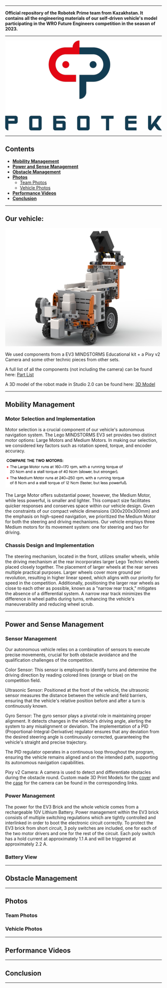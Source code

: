 
***

**Official repository of the Robotek Prime team from Kazakhstan. It contains all the engineering materials of our self-driven vehicle's model participating in the WRO Future Engineers competition in the season of 2023.**

***

<div align=center>

![logo](./img/banner2.png)

</div>

***

## Contents

* [**Mobility Management**](#mobility-management)
* [**Power and Sense Management**](#power-and-sense-management)
* [**Obstacle Management**](#obstacle-management)
* [**Photos**](#photos)
  * [Team Photos](#team-photos)
  * [Vehicle Photos](#vehicle-photos)
* [**Performance Videos**](#performance-videos)
* [**Conclusion**](#conclusion)

***
## Our vehicle: 
![render](./img/robot.render.jpeg)

We used components from a EV3 MINDSTORMS Educational kit + a Pixy v2 Camera and some other technic pieces from other sets. 

A full list of all the components (not including the camera) can be found here: [Part List](models/part-list.pdf)

A 3D model of the robot made in Studio 2.0 can be found here: [3D Model](models/FE-Robot.io)
***

## Mobility Management

### Motor Selection and Implementation

Motor selection is a crucial component of our vehicle's autonomous navigation system. The Lego MINDSTORMS EV3 set provides two distinct motor options: Large Motors and Medium Motors. In making our selection, we considered key factors such as rotation speed, torque, and encoder accuracy.

![extract](./img/text.png)

The Large Motor offers substantial power, however, the Medium Motor, while less powerful, is smaller and lighter. This compact size facilitates quicker responses and conserves space within our vehicle design.
Given the constraints of our compact vehicle dimensions (300x200x300mm) and the emphasis on high-speed navigation, we prioritized the Medium Motor for both the steering and driving mechanisms. Our vehicle employs three Medium motors for its movement system: one for steering and two for driving.

### Chassis Design and Implementation

The steering mechanism, located in the front, utilizes smaller wheels, while the driving mechanism at the rear incorporates larger Lego Technic wheels placed closely together.
The placement of larger wheels at the rear serves multiple practical purposes. Larger wheels cover more ground per revolution, resulting in higher linear speed, which aligns with our priority for speed in the competition. Additionally, positioning the larger rear wheels as close to each other as possible, known as a "narrow rear track," mitigates the absence of a differential system. A narrow rear track minimizes the difference in wheel paths during turns, enhancing the vehicle's maneuverability and reducing wheel scrub.

***

## Power and Sense Management

### Sensor Management

Our autonomous vehicle relies on a combination of sensors to execute precise movements, crucial for both obstacle avoidance and the qualification challenges of the competition.

Color Sensor: This sensor is employed to identify turns and determine the driving direction by reading colored lines (orange or blue) on the competition field.

Ultrasonic Sensor: Positioned at the front of the vehicle, the ultrasonic sensor measures the distance between the vehicle and field barriers, ensuring that the vehicle's relative position before and after a turn is continuously known.

Gyro Sensor: The gyro sensor plays a pivotal role in maintaining proper alignment. It detects changes in the vehicle's driving angle, alerting the system to any misalignment or deviation. The implementation of a PID (Proportional-Integral-Derivative) regulator ensures that any deviation from the desired steering angle is continuously corrected, guaranteeing the vehicle's straight and precise trajectory.

The PID regulator operates in a continuous loop throughout the program, ensuring the vehicle remains aligned and on the intended path, supporting its autonomous navigation capabilities.

Pixy v2 Camera: A camera is used to detect and differentiate obstacles during the obstacle round. Custom made 3D Print Models for the [cover](models/pixy_2_cover.stl) and the [case](models/pixy_2_case.stl) for the camera can be found in the corresponding links.

### Power Management
The power for the EV3 Brick and the whole vehicle comes from a rechargeable 10V Lithium Battery. Power management within the EV3 brick consists of multiple switching regulations which are tightly controlled and interlinked in order to boot the electronic circuit correctly.
To protect the EV3 brick from short circuit, 3 poly switches are included, one for each of the two motor drivers and one for the rest of the circuit. Each poly switch has a hold current at approximately 1.1 A and will be triggered at approximately 2.2 A.

### Battery View

***

## Obstacle Management

***

## Photos

### Team Photos

### Vehicle Photos

***

## Performance Videos

***

## Conclusion

***




